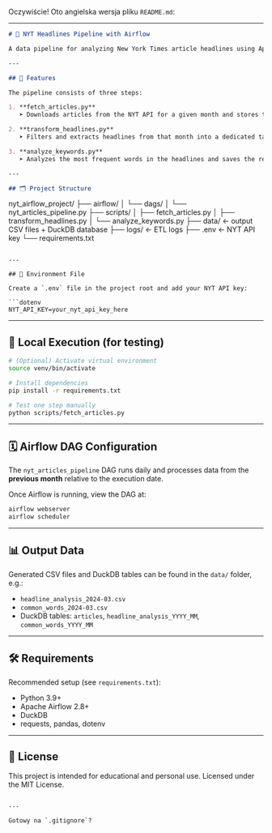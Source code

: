 Oczywiście! Oto angielska wersja pliku `README.md`:

---

```markdown
# 📰 NYT Headlines Pipeline with Airflow

A data pipeline for analyzing New York Times article headlines using Apache Airflow, DuckDB, and the NYT Archive API.

---

## 🧩 Features

The pipeline consists of three steps:

1. **fetch_articles.py**  
   ➤ Downloads articles from the NYT API for a given month and stores them in a DuckDB database.

2. **transform_headlines.py**  
   ➤ Filters and extracts headlines from that month into a dedicated table and CSV file.

3. **analyze_keywords.py**  
   ➤ Analyzes the most frequent words in the headlines and saves the results to DuckDB and a CSV.

---

## 🗂 Project Structure

```
nyt_airflow_project/
├── airflow/
│   └── dags/
│       └── nyt_articles_pipeline.py
├── scripts/
│   ├── fetch_articles.py
│   ├── transform_headlines.py
│   └── analyze_keywords.py
├── data/                 ← output CSV files + DuckDB database
├── logs/                 ← ETL logs
├── .env                  ← NYT API key
└── requirements.txt
```

---

## 🔐 Environment File

Create a `.env` file in the project root and add your NYT API key:

```dotenv
NYT_API_KEY=your_nyt_api_key_here
```

---

## 🚀 Local Execution (for testing)

```bash
# (Optional) Activate virtual environment
source venv/bin/activate

# Install dependencies
pip install -r requirements.txt

# Test one step manually
python scripts/fetch_articles.py
```

---

## 🗓 Airflow DAG Configuration

The `nyt_articles_pipeline` DAG runs daily and processes data from the **previous month** relative to the execution date.

Once Airflow is running, view the DAG at:

```bash
airflow webserver
airflow scheduler
```

---

## 📊 Output Data

Generated CSV files and DuckDB tables can be found in the `data/` folder, e.g.:

- `headline_analysis_2024-03.csv`
- `common_words_2024-03.csv`
- DuckDB tables: `articles`, `headline_analysis_YYYY_MM`, `common_words_YYYY_MM`

---

## 🛠 Requirements

Recommended setup (see `requirements.txt`):

- Python 3.9+
- Apache Airflow 2.8+
- DuckDB
- requests, pandas, dotenv

---

## 📄 License

This project is intended for educational and personal use. Licensed under the MIT License.
```

---

Gotowy na `.gitignore`?